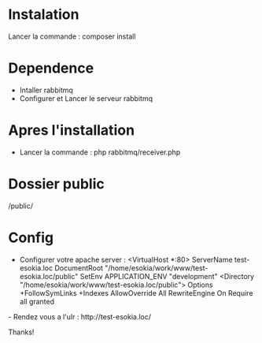 # Instalation
Lancer la commande : composer install
# Dependence
- Intaller rabbitmq
- Configurer et Lancer le serveur rabbitmq
# Apres l'installation
- Lancer la commande : php rabbitmq/receiver.php
# Dossier public
/public/
# Config
- Configurer votre apache server :
<VirtualHost *:80>
    ServerName test-esokia.loc
    DocumentRoot "/home/esokia/work/www/test-esokia.loc/public"
    SetEnv APPLICATION_ENV "development"
    <Directory "/home/esokia/work/www/test-esokia.loc/public">
        Options +FollowSymLinks +Indexes
        AllowOverride All
	RewriteEngine On
	Require all granted
    </Directory>
</VirtualHost>
- Rendez vous a l'ulr : http://test-esokia.loc/

Thanks!


